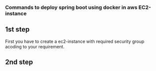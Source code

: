 ### Commands to deploy spring boot using docker in aws EC2-instance

## 1st step
First you have to create a ec2-instance with required security group acoding to your requirement. 

## 2nd step
